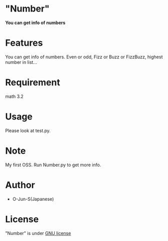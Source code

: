 # "Number"
**You can get info of numbers**

# Features
You can get info of numbers.
Even or odd, Fizz or Buzz or FizzBuzz, highest number in list...

# Requirement
math 3.2

# Usage
Please look at test.py.

# Note
My first OSS.
Run Number.py to get more info.

# Author
* O-Jun-S(Japanese)

# License
"Number" is under [GNU license](https://en.wikipedia.org/wiki/GNU_General_Public_License)
